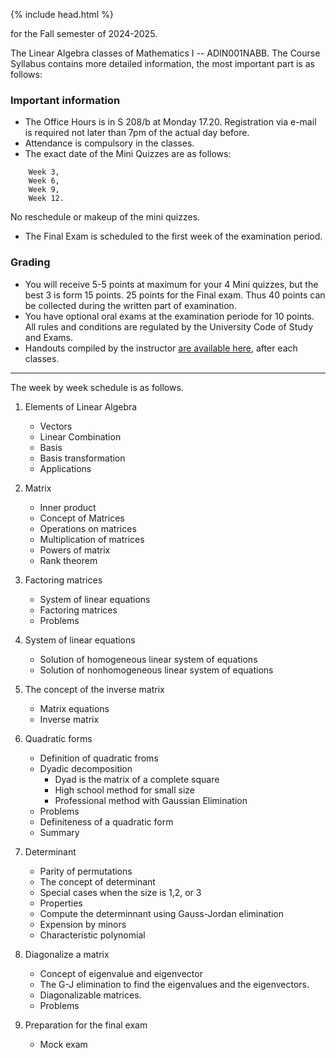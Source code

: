 {% include head.html %}

for the Fall semester of 2024-2025.

The Linear Algebra classes of Mathematics I -- ADIN001NABB.
The Course Syllabus contains more detailed information, the most important part is as follows:

### Important information
* The Office Hours is in S 208/b at Monday 17.20. Registration via e-mail is required not later than 7pm of the actual day before.
* Attendance is compulsory in the classes.
* The exact date of the Mini Quizzes are as follows:
```
    Week 3,
    Week 6, 
    Week 9,
    Week 12.
```
No reschedule or makeup of the mini quizzes. 
* The Final Exam is scheduled to the first week of the examination period.

### Grading
- You will receive 5-5 points at maximum for your 4 Mini quizzes, but the best 3 is form 15 points. 25 points for the Final exam. Thus 40 points can be collected during the written part of examination.
- You have optional oral exams at the examination periode for 10 points.
All rules and conditions are regulated by the University Code of Study and Exams.
- Handouts compiled by the instructor [are available here](https://drive.google.com/file/d/1HA3ykDZn5RcQR4Mj9J8bixvM42_HJ46T/view?usp=sharing), after each classes.

---
The week by week schedule is as follows.
1. Elements of Linear Algebra
   * Vectors
   * Linear Combination
   * Basis
   * Basis transformation
   * Applications

1. Matrix
   * Inner product
   * Concept of Matrices
   * Operations on matrices
   * Multiplication of matrices
   * Powers of matrix
   * Rank theorem

1. Factoring matrices
   * System of linear equations
   * Factoring matrices
   * Problems

1. System of linear equations
   * Solution of homogeneous linear system of equations
   * Solution of nonhomogeneous linear system of equations

1. The concept of the inverse matrix
   * Matrix equations
   * Inverse matrix

1. Quadratic forms
   * Definition of quadratic froms
   * Dyadic decomposition
      * Dyad is the matrix of a complete square
      * High school method for small size
      * Professional method with Gaussian Elimination
   * Problems
   * Definiteness of a quadratic form
   * Summary

1. Determinant
   * Parity of permutations
   * The concept of determinant
   * Special cases when the size is 1,2, or 3
   * Properties
   * Compute the determinnant using Gauss-Jordan elimination
   * Expension by minors
   * Characteristic polynomial

1. Diagonalize a matrix
   * Concept of eigenvalue and eigenvector
   * The G-J elimination to find the eigenvalues and the eigenvectors.
   * Diagonalizable matrices.
   * Problems

1. Preparation for the final exam
   * Mock exam


<!--

1. [Derivative of a multivariable function]
   * Partial derivative
   * Derivative
   * Higher order derivatives
   * Extreme values
   * Problems
   * Review problems


1. [Elements of Linear Algebra](http://web.uni-corvinus.hu/magyarkuti/1-LinearAlgebra.pdf)

1. [Matrix](http://web.uni-corvinus.hu/magyarkuti/2-LinearAlgebra.pdf)

1. [Factoring matrices and linear systems](http://web.uni-corvinus.hu/magyarkuti/3-LinearAlgebra.pdf)

1. [System of linear equations](http://web.uni-corvinus.hu/magyarkuti/4-LinearAlgebra.pdf)

1. [The concept of the inverse matrix](http://web.uni-corvinus.hu/magyarkuti/4-LinearAlgebra.pdf)

1. [Quadratic forms](http://web.uni-corvinus.hu/magyarkuti/5-LinearAlgebra.pdf)

1. [Derivative of a multivariable function](http://web.uni-corvinus.hu/magyarkuti/6-LinearAlgebra.pdf)

1. [Diagonalize a matrix](http://web.uni-corvinus.hu/magyarkuti/7-LinearAlgebra.pdf)

1. [Determinant](http://web.uni-corvinus.hu/magyarkuti/8-LinearAlgebra.pdf)

1. [Preparation for the final exam](http://web.uni-corvinus.hu/magyarkuti/9-LinearAlgebra.pdf)

1. [Midterm ==== 
Preparing to the Midterm 1 
   *](http://web.uni-corvinus.hu/magyarkuti/mat1mid07A.pdf download]
   *](http://web.uni-corvinus.hu/magyarkuti/midterm.pdf download]
-->
